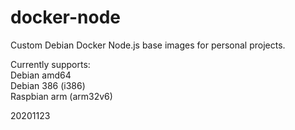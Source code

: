 # docker-node
Custom Debian Docker Node.js base images for personal projects.

Currently supports:<BR>
Debian amd64<BR>
Debian 386 (i386)<BR>
Raspbian arm (arm32v6)

20201123